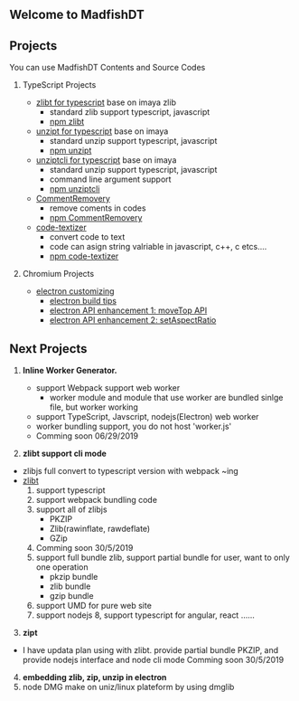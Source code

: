 ## Welcome to MadfishDT


## Projects

You can use MadfishDT Contents and Source Codes

 1. TypeScript Projects
     
    - [zlibt for typescript](https://github.com/MadfishDT/zlibt) base on imaya zlib 
        - standard zlib support typescript, javascript
        - [npm zlibt](https://www.npmjs.com/package/zlibt)
    - [unzipt for typescript](https://github.com/MadfishDT/unzipt) base on imaya
        - standard unzip support typescript, javascript
        - [npm unzipt](https://www.npmjs.com/package/unzipt)
    - [unziptcli for typescript](https://github.com/MadfishDT/unziptcli) base on imaya
        - standard unzip support typescript, javascript
        - command line argument support
        - [npm unziptcli](https://www.npmjs.com/package/unziptcli)
    - [CommentRemovery](https://github.com/MadfishDT/CommentRemovery)
        - remove coments in codes
        - [npm CommentRemovery](https://www.npmjs.com/package/commentremovery)
    - [code-textizer](https://github.com/MadfishDT/codeTextizer)
        - convert code to text
        - code can asign string valriable in javascript, c++, c etcs....
        - [npm code-textizer](https://www.npmjs.com/package/code-textizer)


2. Chromium Projects
    - [electron customizing](https://github.com/MadfishDT/electron)
        - [electron build tips](/blogs/electron_tips.md)
        - [electron API enhancement 1: moveTop API](/blogs/electron_moveTop.md)
        - [electron API enhancement 2: setAspectRatio](/blogs/electron_setAspectRatio.md)
    

## Next Projects

1. **Inline Worker Generator.**
    - support Webpack support web worker
        - worker module and module that use worker are bundled sinlge file, but worker working
    - support TypeScript, Javscript, nodejs(Electron) web worker
    - worker bundling support, you do not host 'worker.js'
    - Comming soon 06/29/2019

2. **zlibt support cli mode**
- zlibjs full convert to typescript version with webpack ~ing
- [zlibt](https://github.com/MadfishDT/zlibt/tree/develop)
    1. support typescript
    2. support webpack bundling code
    3. support all of zlibjs
        - PKZIP
        - Zlib(rawinflate, rawdeflate)
        - GZip
    4. Comming soon 30/5/2019
    5. support full bundle zlib, support partial bundle for user, want to only one operation
        - pkzip bundle
        - zlib bundle
        - gzip bundle
    6. support UMD for pure web site
    7. support nodejs
    8, support typescript for angular, react ......
3. **zipt**
- I have updata plan using with zlibt. provide partial bundle PKZIP, and provide nodejs interface and node cli mode Comming soon 30/5/2019
4. **embedding zlib, zip, unzip in electron**
5. node DMG make on uniz/linux  plateform by using dmglib
